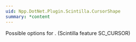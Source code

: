 ```yaml
---
uid: Npp.DotNet.Plugin.Scintilla.CursorShape
summary: *content
---
```


Possible options for <xref href="Npp.DotNet.Plugin.IScintillaGateway.SetCursor(Npp.DotNet.Plugin.Scintilla.CursorShape)" data-throw-if-not-resolved="false"></xref>. (Scintilla feature SC_CURSOR)
